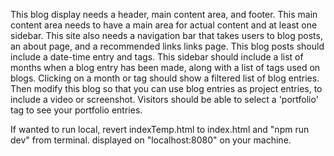 This blog display needs a header, main content area, and footer.
This main content area needs to have a main area for actual content and at least one sidebar.
This site also needs a navigation bar that takes users to blog posts, an about page, and a recommended links links page.
This blog posts should include a date-time entry and tags.
This sidebar should include a list of months when a blog entry has been made, along with a list of tags used on blogs. Clicking on a month or tag should show a filtered list of blog entries.
Then modify this blog so that you can use blog entries as project entries, to include a video or screenshot. Visitors should be able to select a 'portfolio' tag to see your portfolio entries.

If wanted to run local, revert indexTemp.html to index.html and "npm run dev" from terminal.
displayed on "localhost:8080" on your machine.
